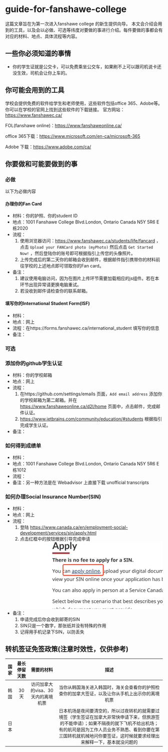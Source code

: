 # guide-for-fanshawe-college

这篇文章旨在为第一次进入fanshawe college 的新生提供向导。
本文会介绍会用到的工具，以及会以必做、可选等纬度对要做的事进行介绍。每件要做的事都会有对应的材料、地点、具体流程等内容。

## 一些你必须知道的事情
- 你的学生证就是公交卡，可以免费乘坐公交车，如果刷不上可以跟司机说卡还没生效，司机会让你上车的。
## 你可能会用到的工具

学校会提供免费的软件给学生和老师使用，这些软件包括office 365、Adobe等。你可以在学校的官网上找到这些软件的下载链接。
官方网站：https://www.fanshawec.ca/  

FOL(fanshawe online)：https://www.fanshaweonline.ca/

office 365下载：https://www.microsoft.com/en-ca/microsoft-365

Adobe 下载：https://www.adobe.com/ca/

## 你要做和可能要做到的事

### 必做

以下为必做内容

#### 办理你的Fan Card

- 材料：你的护照、你的student ID
- 地点：1001 Fanshawe College Blvd.London, Ontario Canada N5Y 5R6 E栋2020
- 流程：
  1. 使用浏览器访问：https://www.fanshawec.ca/students/life/fancard ， 点击 `Upload your FANCard photo (myPhoto)` 然后点击 `Get Started Now!` ，然后登陆你的账号即可根据指引上传您的头像照片。
  2. 上传完成后的第二天你的邮箱会收到邮件，根据邮件指引携带你的材料前往学校的上述地点即可领取你的Fan card。
- 备注：
  1. 建议使用电脑访问，因为在图片上传环节需要加载相应的js组件。若在本环节出现异常请更换电脑重试。
  2. 若没收到邮件请检查你的联系邮箱。

#### 填写你的International Student Form(ISF)

- 材料：
- 地点：网上
- 流程：在https://forms.fanshawec.ca/international_student 填写你的信息
- 备注：

### 可选 

### 添加你的github学生认证

- 材料：你的学校邮箱
- 地点：网上
- 流程：
  1. 在https://github.com/settings/emails 页面，` Add email address ` 添加你的学校邮箱为第二邮箱。并在 https://www.fanshaweonline.ca/d2l/home 页面中，点击邮件，完成邮件认证。
  2. https://www.jetbrains.com/community/education/#students 根据指引完成学生认证。
- 备注：

### 如何得到成绩单
- 材料：
- 地点：1001 Fanshawe College Blvd.London, Ontario Canada N5Y 5R6 E栋1012
- 流程：
- 备注：另一种方法是在 Webadvisor 上直接下载 unofficial transcripts

### 如何办理Social Insurance Number(SIN)
- 材料：
- 地点：网上
- 流程：
  1. 登陆 https://www.canada.ca/en/employment-social-development/services/sin/apply.html 
  2. 点击红框中的按钮根据引导完成申请  ![apply_SIN_1.png](images%2Fapply_SIN_1.png)
- 备注：
  1. 申请完成后你会收到邮寄的SIN
  2. SIN只是一个数字，那张纸并没有特殊的作用
  3. 记得用手机记录下SIN，以防丢失

## 转机签证免签政策(注意时效性，仅供参考)
| 国家 | 最长停留天数 |        需要的材料         |                                  描述                                   |
|:--:|:------:|:--------------------:|:---------------------------------------------------------------------:|
| 韩国 |  30天   | 访问加拿大的visa、30天内的离境机票 |           当你从韩国海关进入韩国时，海关会查看你的护照检查你的加拿大签证，以及让你从手机上出示你的离境机票            |
| 日本 |        |                  | 日本机场是夜间要清空的，所以过夜转机的就需要过境签（学生签证在加拿大非常快申请下来，但旅游签的不能申请）；如果不隔夜的就下飞机不给出机场；有的航司是因为工作人员业务不熟悉、看到你要在第三国转机就机械地问你要签证，这时候就要求经理出来解释一下，基本就没问题的 |

